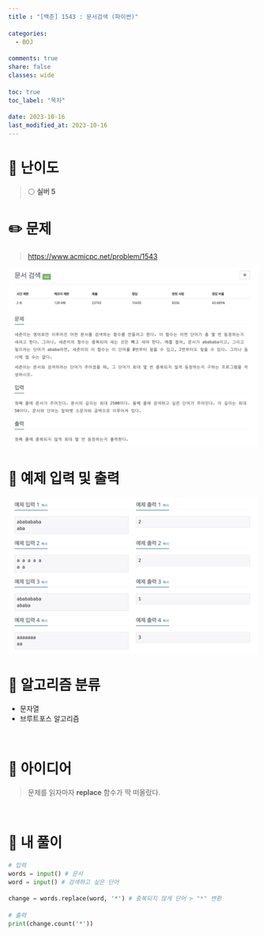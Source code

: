 ```yaml
---
title : "[백준] 1543 : 문서검색 (파이썬)"

categories:
  - BOJ

comments: true
share: false
classes: wide

toc: true
toc_label: "목차"

date: 2023-10-16
last_modified_at: 2023-10-16
---
```


# 🔎 난이도
> ⚪️ **실버 5**

# ✏️ 문제
> <https://www.acmicpc.net/problem/1543>  

<img src = "/assets/images/Coding_test/Boj/BOJ_1543_1.png" />
<br>

# 🤖 예제 입력 및 출력

<img src = "/assets/images/Coding_test/Boj/BOJ_1543_2.png" />

<br>

# 📑 알고리즘 분류

* 문자열
* 브루트포스 알고리즘  

<br>

# 🧐 아이디어

> 문제를 읽자마자 **replace** 함수가 딱 떠올랐다.  

<br>

# 📝 내 풀이
``` python
# 입력
words = input() # 문서
word = input() # 검색하고 싶은 단어

change = words.replace(word, '*') # 중복되지 않게 단어 > "*" 변환

# 출력
print(change.count('*'))
```
<br>
